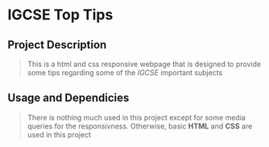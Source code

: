 
# IGCSE Top Tips

## Project Description

> This is a html and css responsive webpage that is designed to provide some tips regarding some of the *IGCSE* important subjects

## Usage and Dependicies

> There is nothing much used in this project except for some media queries for the responsivness. Otherwise, basic **HTML** and **CSS** are used in this project

